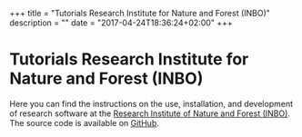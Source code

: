 +++
title = "Tutorials Research Institute for Nature and Forest (INBO)"
description = ""
date = "2017-04-24T18:36:24+02:00"
+++

# Tutorials Research Institute for Nature and Forest (INBO)

Here you can find the instructions on the use, installation, and development of research software at the [Research Institute of Nature and Forest (INBO)](https://www.inbo.be). The source code is available on [GitHub](https://github.com/inbo/tutorials).
